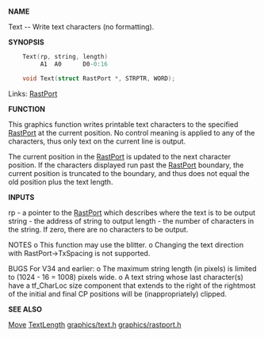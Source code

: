 
**NAME**

Text -- Write text characters (no formatting).

**SYNOPSIS**

```c
    Text(rp, string, length)
         A1  A0      D0-0:16

    void Text(struct RastPort *, STRPTR, WORD);

```
Links: [RastPort](_00AF.md) 

**FUNCTION**

This graphics function writes printable text characters to the
specified [RastPort](_00AF.md) at the current position.  No control meaning
is applied to any of the characters, thus only text on the
current line is output.

The current position in the [RastPort](_00AF.md) is updated to the next
character position.
If the characters displayed run past the [RastPort](_00AF.md) boundary,
the current position is truncated to the boundary, and
thus does not equal the old position plus the text length.

**INPUTS**

rp     - a pointer to the [RastPort](_00AF.md) which describes where the
text is to be output
string - the address of string to output
length - the number of characters in the string.
If zero, there are no characters to be output.

NOTES
o   This function may use the blitter.
o   Changing the text direction with RastPort-&#062;TxSpacing is
not supported.

BUGS
For V34 and earlier:
o   The maximum string length (in pixels) is limited to
(1024 - 16 = 1008) pixels wide.
o   A text string whose last character(s) have a
tf_CharLoc size component that extends to the right of
the rightmost of the initial and final CP positions
will be (inappropriately) clipped.

**SEE ALSO**

[Move](Move.md)  [TextLength](TextLength.md)  [graphics/text.h](_00A8.md)  [graphics/rastport.h](_00AF.md)
